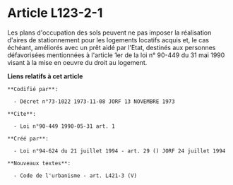 # Article L123-2-1

Les plans d'occupation des sols peuvent ne pas imposer la réalisation d'aires de stationnement pour les logements locatifs
acquis et, le cas échéant, améliorés avec un prêt aidé par l'Etat, destinés aux personnes défavorisées mentionnées à
l'article 1er de la loi n° 90-449 du 31 mai 1990 visant à la mise en oeuvre du droit au logement.

**Liens relatifs à cet article**

	**Codifié par**:

	  - Décret n°73-1022 1973-11-08 JORF 13 NOVEMBRE 1973

	**Cite**:

	  - Loi n°90-449 1990-05-31 art. 1

	**Créé par**:

	  - Loi n°94-624 du 21 juillet 1994 - art. 29 () JORF 24 juillet 1994

	**Nouveaux textes**:

	  - Code de l'urbanisme - art. L421-3 (V)
